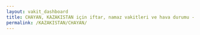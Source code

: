 ```yaml
---
layout: vakit_dashboard
title: CHAYAN, KAZAKISTAN için iftar, namaz vakitleri ve hava durumu - ilçe/eyalet seç
permalink: /KAZAKISTAN/CHAYAN/
---
```


<script type="text/javascript">
  var GLOBAL_COUNTRY = 'KAZAKISTAN';
  var GLOBAL_CITY = 'CHAYAN';
  var GLOBAL_STATE = '';
  var lat = 72;
  var lon = 21;
</script>
